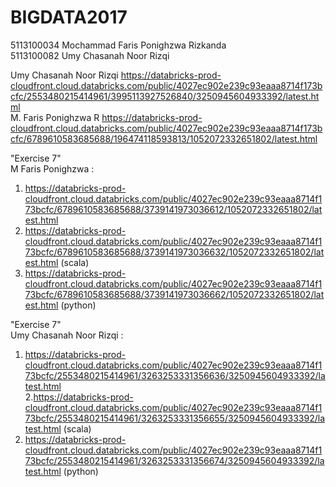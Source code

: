 # BIGDATA2017
5113100034 Mochammad Faris Ponighzwa Rizkanda <br>
5113100082 Umy Chasanah Noor Rizqi


Umy Chasanah Noor Rizqi https://databricks-prod-cloudfront.cloud.databricks.com/public/4027ec902e239c93eaaa8714f173bcfc/2553480215414961/3995113927526840/3250945604933392/latest.html <br>
M. Faris Ponighzwa R https://databricks-prod-cloudfront.cloud.databricks.com/public/4027ec902e239c93eaaa8714f173bcfc/6789610583685688/196474118593813/1052072332651802/latest.html <br>

"Exercise 7" <br>
M Faris Ponighzwa : <br>
1. https://databricks-prod-cloudfront.cloud.databricks.com/public/4027ec902e239c93eaaa8714f173bcfc/6789610583685688/3739141973036612/1052072332651802/latest.html <br>
2. https://databricks-prod-cloudfront.cloud.databricks.com/public/4027ec902e239c93eaaa8714f173bcfc/6789610583685688/3739141973036632/1052072332651802/latest.html (scala)<br>
3. https://databricks-prod-cloudfront.cloud.databricks.com/public/4027ec902e239c93eaaa8714f173bcfc/6789610583685688/3739141973036662/1052072332651802/latest.html (python)


"Exercise 7" <br>
Umy Chasanah Noor Rizqi : <br>
1. https://databricks-prod-cloudfront.cloud.databricks.com/public/4027ec902e239c93eaaa8714f173bcfc/2553480215414961/3263253331356636/3250945604933392/latest.html<br>
2.https://databricks-prod-cloudfront.cloud.databricks.com/public/4027ec902e239c93eaaa8714f173bcfc/2553480215414961/3263253331356655/3250945604933392/latest.html (scala)<br>
3. https://databricks-prod-cloudfront.cloud.databricks.com/public/4027ec902e239c93eaaa8714f173bcfc/2553480215414961/3263253331356674/3250945604933392/latest.html (python)
